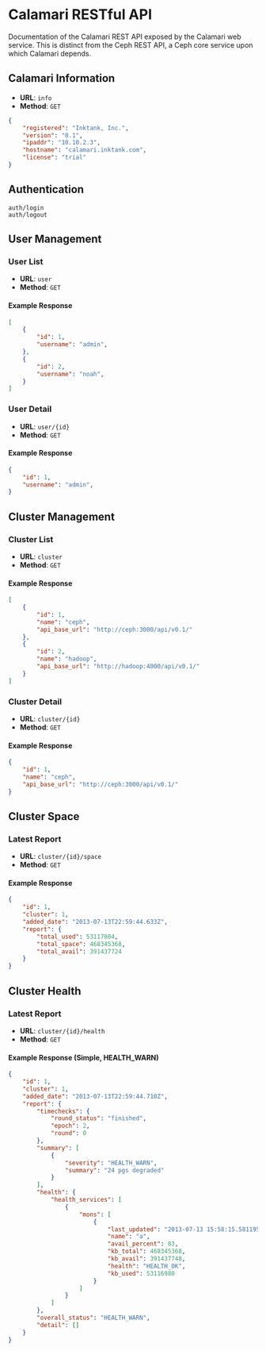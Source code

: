 Calamari RESTful API
=====

Documentation of the Calamari REST API exposed by the Calamari web service.
This is distinct from the Ceph REST API, a Ceph core service upon which
Calamari depends.

Calamari Information
-----

* **URL**: `info`
* **Method**: `GET`

```json
{
    "registered": "Inktank, Inc.", 
    "version": "0.1", 
    "ipaddr": "10.10.2.3", 
    "hostname": "calamari.inktank.com", 
    "license": "trial"
}
```

Authentication
-----

    auth/login
    auth/logout

User Management
-----

### User List

* **URL**: `user`
* **Method**: `GET`

#### Example Response

```json
[
    {
        "id": 1, 
        "username": "admin", 
    }, 
    {
        "id": 2, 
        "username": "noah", 
    }
]
```

### User Detail

* **URL**: `user/{id}`
* **Method**: `GET`

#### Example Response

```json
{
    "id": 1, 
    "username": "admin", 
}
```

Cluster Management
-----

### Cluster List

* **URL**: `cluster`
* **Method**: `GET`

#### Example Response

```json
[
    {
        "id": 1, 
        "name": "ceph", 
        "api_base_url": "http://ceph:3000/api/v0.1/"
    }, 
    {
        "id": 2, 
        "name": "hadoop", 
        "api_base_url": "http://hadoop:4000/api/v0.1/"
    }
]
```

### Cluster Detail

* **URL**: `cluster/{id}`
* **Method**: `GET`

#### Example Response

```json
{
    "id": 1, 
    "name": "ceph", 
    "api_base_url": "http://ceph:3000/api/v0.1/"
}
```

Cluster Space
-----

### Latest Report

* **URL**: `cluster/{id}/space`
* **Method**: `GET`

#### Example Response

```json
{
    "id": 1, 
    "cluster": 1, 
    "added_date": "2013-07-13T22:59:44.633Z", 
    "report": {
        "total_used": 53117004, 
        "total_space": 468345368, 
        "total_avail": 391437724
    }
}
```

Cluster Health
-----

### Latest Report

* **URL**: `cluster/{id}/health`
* **Method**: `GET`

#### Example Response (Simple, HEALTH_WARN)

```json
{
    "id": 1, 
    "cluster": 1, 
    "added_date": "2013-07-13T22:59:44.710Z", 
    "report": {
        "timechecks": {
            "round_status": "finished", 
            "epoch": 2, 
            "round": 0
        }, 
        "summary": [
            {
                "severity": "HEALTH_WARN", 
                "summary": "24 pgs degraded"
            }
        ], 
        "health": {
            "health_services": [
                {
                    "mons": [
                        {
                            "last_updated": "2013-07-13 15:58:15.581195", 
                            "name": "a", 
                            "avail_percent": 83, 
                            "kb_total": 468345368, 
                            "kb_avail": 391437748, 
                            "health": "HEALTH_OK", 
                            "kb_used": 53116980
                        }
                    ]
                }
            ]
        }, 
        "overall_status": "HEALTH_WARN", 
        "detail": []
    }
}
```
